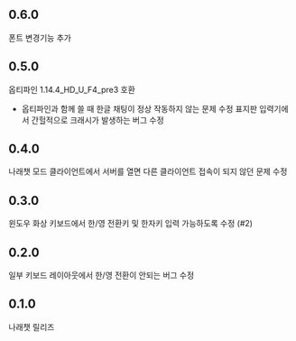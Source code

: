 ## 0.6.0
폰트 변경기능 추가

## 0.5.0
옵티파인 1.14.4_HD_U_F4_pre3 호환
- 옵티파인과 함께 쓸 때 한글 채팅이 정상 작동하지 않는 문제 수정
표지판 입력기에서 간헐적으로 크래시가 발생하는 버그 수정

## 0.4.0
나래챗 모드 클라이언트에서 서버를 열면 다른 클라이언트 접속이 되지 않던 문제 수정

## 0.3.0
윈도우 화상 키보드에서 한/영 전환키 및 한자키 입력 가능하도록 수정 (#2)

## 0.2.0
일부 키보드 레이아웃에서 한/영 전환이 안되는 버그 수정

## 0.1.0
나래챗 릴리즈
